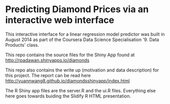 Predicting Diamond Prices via an interactive web interface
================
This interactive interface for a linear regression model predictor was built in August 2014 as part of the Coursera Data Science Specialisation '9. Data Products' class. 

This repo contains the source files for the Shiny App found at http://rpadawan.shinyapps.io/diamonds

This repo also contains the write up (motivation and data description) for this project. The report can be read here http://yuannwang8.github.io/diamondsshinyapp/index.html

The R Shiny app files are the server.R and the ui.R files. Everything else here goes towards buiding the Slidify R HTML presentation.

